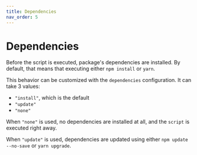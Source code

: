 ```yaml
---
title: Dependencies
nav_order: 5
---
```


# Dependencies

Before the script is executed, package's dependencies are installed. By default, that means that executing either `npm install` or `yarn`.

This behavior can be customized with the `dependencies` configuration. It can take 3 values:

- `"install"`, which is the default
- `"update"`
- `"none"`

When `"none"` is used, no dependencies are installed at all, and the `script` is executed right away.

When `"update"` is used, dependencies are updated using either `npm update --no-save` or `yarn upgrade`.

